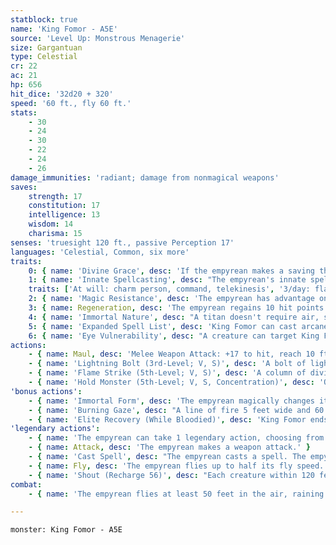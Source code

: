 ```yaml
---
statblock: true
name: 'King Fomor - A5E'
source: 'Level Up: Monstrous Menagerie'
size: Gargantuan
type: Celestial
cr: 22
ac: 21
hp: 656
hit_dice: '32d20 + 320'
speed: '60 ft., fly 60 ft.'
stats:
    - 30
    - 24
    - 30
    - 22
    - 24
    - 26
damage_immunities: 'radiant; damage from nonmagical weapons'
saves:
    strength: 17
    constitution: 17
    intelligence: 13
    wisdom: 14
    charisma: 15
senses: 'truesight 120 ft., passive Perception 17'
languages: 'Celestial, Common, six more'
traits:
    0: { name: 'Divine Grace', desc: 'If the empyrean makes a saving throw against an effect that deals half damage on a success, it takes no damage on a success and half damage on a failure. Furthermore, while wearing medium armor, the empyrean adds its full Dexterity bonus to its Armor Class (already included).' }
    1: { name: 'Innate Spellcasting', desc: "The empyrean's innate spellcasting ability is Charisma (spell save DC 23). It can innately cast the following spells, requiring no material components:" }
    traits: ['At will: charm person, command, telekinesis', '3/day: flame strike, hold monster, lightning bolt', "1/day: commune, greater restoration, heroes' feast, plane shift (self only, can't travel to or from the Material Plane)"]
    2: { name: 'Magic Resistance', desc: 'The empyrean has advantage on saving throws against spells and other magical effects.' }
    3: { name: Regeneration, desc: 'The empyrean regains 10 hit points at the beginning of its turn as long as it has at least 1 hit point.' }
    4: { name: 'Immortal Nature', desc: "A titan doesn't require air, sustenance, or sleep." }
    5: { name: 'Expanded Spell List', desc: 'King Fomor can cast arcane eye and scrying at will, requiring no material components.' }
    6: { name: 'Eye Vulnerability', desc: "A creature can target King Fomor's eye with an attack. This attack is made with disadvantage. If the attack hits and deals at least 20 damage, the fire in King Fomor's eye is extinguished until the end of his next turn. While the fire is extinguished, King Fomor can't use his Burning Gaze attack." }
actions:
    - { name: Maul, desc: 'Melee Weapon Attack: +17 to hit, reach 10 ft., one target. Hit: 38 (8d6 + 10) bludgeoning damage plus 14 (4d6) radiant damage, and the target makes a DC 25 Strength saving throw. On a failure, the target is pushed up to 30 feet away and knocked prone.' }
    - { name: 'Lightning Bolt (3rd-Level; V, S)', desc: 'A bolt of lightning 5 feet wide and 100 feet long arcs from the empyrean. Each creature in the area makes a DC 23 Dexterity saving throw, taking 28 (8d6) lightning damage on a failure or half damage on a success.' }
    - { name: 'Flame Strike (5th-Level; V, S)', desc: 'A column of divine flame fills a 10-foot-radius, 40-foot-high cylinder within 60 feet. Creatures in the area make a DC 23 Dexterity saving throw, taking 14 (4d6) fire damage and 14 (4d6) radiant damage on a failure or half damage on a success.' }
    - { name: 'Hold Monster (5th-Level; V, S, Concentration)', desc: 'One creature the empyrean can see within 60 feet makes a DC 23 Wisdom saving throw. On a failure, the target is paralyzed for 1 minute. The target repeats the saving throw at the end of each of its turns, ending the effect on a success.' }
'bonus actions':
    - { name: 'Immortal Form', desc: 'The empyrean magically changes its size between Gargantuan and Medium. While Medium, the empyrean has disadvantage on Strength checks. Its statistics are otherwise unchanged.' }
    - { name: 'Burning Gaze', desc: "A line of fire 5 feet wide and 60 feet long blasts from King Fomor's eye. Each creature in the area makes a DC 23 Constitution saving throw, taking 35 (10d6) fire damage and 35 (10d6) radiant damage on a failure or half damage on a success. When King Fomor is bloodied, his Burning Gaze's shape is a 60-foot cone instead of a line." }
    - { name: 'Elite Recovery (While Bloodied)', desc: 'King Fomor ends one negative effect currently affecting him. He can do so as long as he has at least 1 hit point, even while unconscious or incapacitated.' }
'legendary actions':
    - { name: 'The empyrean can take 1 legendary action, choosing from the options below', desc: "Only one legendary action can be used at a time and only at the end of another creature's turn. It regains spent legendary actions at the start of its turn." }
    - { name: Attack, desc: 'The empyrean makes a weapon attack.' }
    - { name: 'Cast Spell', desc: "The empyrean casts a spell. The empyrean can't use this option if it has cast a spell since the start of its last turn." }
    - { name: Fly, desc: 'The empyrean flies up to half its fly speed.' }
    - { name: 'Shout (Recharge 56)', desc: "Each creature within 120 feet that can hear the empyrean makes a DC 25 Constitution saving throw. On a failure, a creature takes 24 (7d6) thunder damage and is stunned until the end of the empyrean's next turn. On a success, a creature takes half damage." }
combat:
    - { name: 'The empyrean flies at least 50 feet in the air, raining lightning bolts and flame strikes on land-bound foes', desc: 'It attacks flying enemies with its maul. It uses Shout whenever it can and then attacks stunned creatures with its maul. If not on the Material Plane, it uses plane shift when reduced to 100 hit points or fewer.' }

---
```

```statblock
monster: King Fomor - A5E
```

